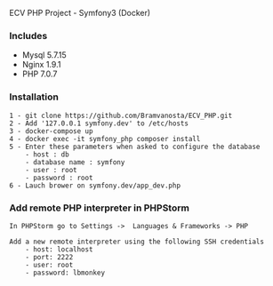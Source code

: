 ECV PHP Project - Symfony3 (Docker)

### Includes
    
- Mysql 5.7.15
- Nginx 1.9.1
- PHP 7.0.7

### Installation
    
    1 - git clone https://github.com/Bramvanosta/ECV_PHP.git
    2 - Add '127.0.0.1 symfony.dev' to /etc/hosts
    3 - docker-compose up
    4 - docker exec -it symfony_php composer install
    5 - Enter these parameters when asked to configure the database
        - host : db
        - database name : symfony
        - user : root
        - password : root
    6 - Lauch brower on symfony.dev/app_dev.php

### Add remote PHP interpreter in PHPStorm

    In PHPStorm go to Settings ->  Languages & Frameworks -> PHP
    
    Add a new remote interpreter using the following SSH credentials
        - host: localhost
        - port: 2222
        - user: root
        - password: lbmonkey

